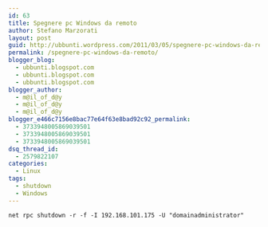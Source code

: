 ```yaml
---
id: 63
title: Spegnere pc Windows da remoto
author: Stefano Marzorati
layout: post
guid: http://ubbunti.wordpress.com/2011/03/05/spegnere-pc-windows-da-remoto
permalink: /spegnere-pc-windows-da-remoto/
blogger_blog:
  - ubbunti.blogspot.com
  - ubbunti.blogspot.com
  - ubbunti.blogspot.com
blogger_author:
  - m@il_of_d@y
  - m@il_of_d@y
  - m@il_of_d@y
blogger_e466c7156e8bac77e64f63e8bad92c92_permalink:
  - 3733948005869039501
  - 3733948005869039501
  - 3733948005869039501
dsq_thread_id:
  - 2579822107
categories:
  - Linux
tags:
  - shutdown
  - Windows
---
```

`net rpc shutdown -r -f -I 192.168.101.175 -U "domainadministrator"`